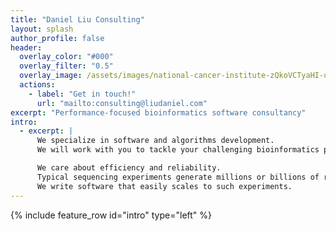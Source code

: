 ```yaml
---
title: "Daniel Liu Consulting"
layout: splash
author_profile: false
header:
  overlay_color: "#000"
  overlay_filter: "0.5"
  overlay_image: /assets/images/national-cancer-institute-zQkoVCTyaHI-unsplash.jpg
  actions:
    - label: "Get in touch!"
      url: "mailto:consulting@liudaniel.com"
excerpt: "Performance-focused bioinformatics software consultancy"
intro:
  - excerpt: |
      We specialize in software and algorithms development.
      We will work with you to tackle your challenging bioinformatics problems.

      We care about efficiency and reliability.
      Typical sequencing experiments generate millions or billions of reads.
      We write software that easily scales to such experiments.
---
```


{% include feature_row id="intro" type="left" %}
